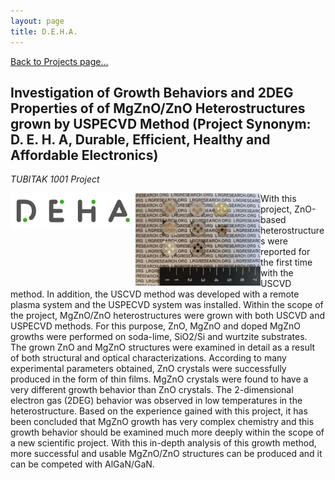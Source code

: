 ```yaml
---
layout: page
title: D.E.H.A.
---
```


[Back to Projects page...](projects.md)

## Investigation of Growth Behaviors and 2DEG Properties of of MgZnO/ZnO Heterostructures grown by USPECVD Method (Project Synonym: D. E. H. A, Durable, Efficient, Healthy and Affordable Electronics)

*TUBITAK 1001 Project*

<img align="left" width="200" src="files/deha.png">

<img align="left" width="200" src="files/mgzno-proje.png">

With this project, ZnO-based heterostructures were reported for the first time with the USCVD method. In addition, the USCVD method was developed with a remote plasma system and the USPECVD system was installed. Within the scope of the project, MgZnO/ZnO heterostructures were grown with both USCVD and USPECVD methods. For this purpose, ZnO, MgZnO and doped MgZnO growths were performed on soda-lime, SiO2/Si and wurtzite substrates. The grown ZnO and MgZnO structures were examined in detail as a result of both structural and optical characterizations. According to many experimental parameters obtained, ZnO crystals were successfully produced in the form of thin films. MgZnO crystals were found to have a very different growth behavior than ZnO crystals. The 2-dimensional electron gas (2DEG) behavior was observed in low temperatures in the heterostructure. Based on the experience gained with this project, it has been concluded that MgZnO growth has very complex chemistry and this growth behavior should be examined much more deeply within the scope of a new scientific project. With this in-depth analysis of this growth method, more successful and usable MgZnO/ZnO structures can be produced and it can be competed with AlGaN/GaN. 
